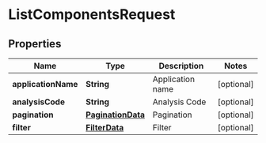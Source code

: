 
# ListComponentsRequest

## Properties
Name | Type | Description | Notes
------------ | ------------- | ------------- | -------------
**applicationName** | **String** | Application name |  [optional]
**analysisCode** | **String** | Analysis Code |  [optional]
**pagination** | [**PaginationData**](PaginationData.md) | Pagination |  [optional]
**filter** | [**FilterData**](FilterData.md) | Filter |  [optional]



